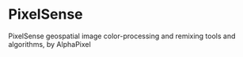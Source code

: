 PixelSense
==========

PixelSense geospatial image color-processing and remixing tools and algorithms, by AlphaPixel